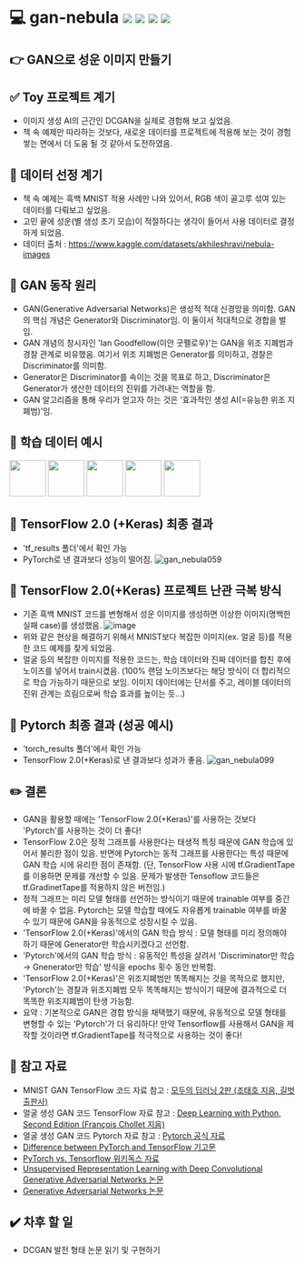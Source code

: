 # 💻 gan-nebula <img src="https://img.shields.io/badge/Python-3776AB?style=flat-square&logo=Python&logoColor=white"/> <img src="https://img.shields.io/badge/TensorFlow-FF6F00?style=flat-square&logo=TensorFlow&logoColor=white"/> <img src="https://img.shields.io/badge/Keras-D00000?style=flat-square&logo=Keras&logoColor=white"/> <img src="https://img.shields.io/badge/PyTorch-EE4C2C?style=flat-square&logo=PyTorch&logoColor=white"/> 
## 👉 GAN으로 성운 이미지 만들기
## ✅ Toy 프로젝트 계기
* 이미지 생성 AI의 근간인 DCGAN을 실제로 경험해 보고 싶었음.
* 책 속 예제만 따라하는 것보다, 새로운 데이터를 프로젝트에 적용해 보는 것이 경험 쌓는 면에서 더 도움 될 것 같아서 도전하였음. 

## 📌 데이터 선정 계기
* 책 속 예제는 흑백 MNIST 적용 사례만 나와 있어서, RGB 색이 골고루 섞여 있는 데이터를 다뤄보고 싶었음.
* 고민 끝에 성운(별 생성 초기 모습)이 적절하다는 생각이 들어서 사용 데이터로 결정하게 되었음.
* 데이터 출처 : https://www.kaggle.com/datasets/akhileshravi/nebula-images

## 🔧 GAN 동작 원리
* GAN(Generative Adversarial Networks)은 생성적 적대 신경망을 의미함. GAN의 핵심 개념은 Generator와 Discriminator임. 이 둘이서 적대적으로 경합을 벌임.
* GAN 개념의 창시자인 'Ian Goodfellow(이안 굿펠로우)'는 GAN을 위조 지폐범과 경찰 관계로 비유했음. 여기서 위조 지폐범은 Generator를 의미하고, 경찰은 Discriminator를 의미함.
* Generator은 Discriminator를 속이는 것을 목표로 하고, Discriminator은 Generator가 생산한 데이터의 진위를 가려내는 역할을 함.
* GAN 알고리즘을 통해 우리가 얻고자 하는 것은 '효과적인 생성 AI(=유능한 위조 지폐범)'임. 

## 🔸 학습 데이터 예시
<img src="https://github.com/MOONisYOUNG/GAN_Nebula/assets/87643414/56d3434b-f47c-41d2-ba18-1146daa12b64" width="64" height="64"/>
<img src="https://github.com/MOONisYOUNG/GAN_Nebula/assets/87643414/f015191a-fb3f-42b9-9b6b-aeda9525f449" width="64" height="64"/>
<img src="https://github.com/MOONisYOUNG/GAN_Nebula/assets/87643414/61c89029-995b-4185-80ad-fc7dcb63fb03" width="64" height="64"/>
<img src="https://github.com/MOONisYOUNG/GAN_Nebula/assets/87643414/1f269050-c399-439c-a37d-989f909dfa70" width="64" height="64"/>
<img src="https://github.com/MOONisYOUNG/GAN_Nebula/assets/87643414/013a1d2f-3748-4223-bcaf-5a459fd883f0" width="64" height="64"/>

## 🔹 TensorFlow 2.0 (+Keras) 최종 결과
* 'tf_results 폴더'에서 확인 가능
* PyTorch로 낸 결과보다 성능이 떨어짐.
![gan_nebula059](https://github.com/MOONisYOUNG/GAN_Nebula/assets/87643414/d5b99c89-b42e-42bb-abcd-e404a8c27c1f)

## 🙈 TensorFlow 2.0(+Keras) 프로젝트 난관 극복 방식
* 기존 흑백 MNIST 코드를 변형해서 성운 이미지를 생성하면 이상한 이미지(명백한 실패 case)를 생성했음.
![image](https://github.com/MOONisYOUNG/GAN_Nebula/assets/87643414/b7518747-96ca-4a4d-a12c-8b7f0190919e)
* 위와 같은 현상을 해결하기 위해서 MNIST보다 복잡한 이미지(ex. 얼굴 등)를 적용한 코드 예제를 찾게 되었음.
* 얼굴 등의 복잡한 이미지를 적용한 코드는, 학습 데이터와 진짜 데이터를 합친 후에 노이즈를 넣어서 train시켰음. (100% 랜덤 노이즈보다는 해당 방식이 더 합리적으로 학습 가능하기 때문으로 보임. 이미지 데이터에는 단서를 주고, 레이블 데이터의 진위 관계는 흐림으로써 학습 효과를 높이는 듯...)

## 🔹 Pytorch 최종 결과 (성공 예시)
* 'torch_results 폴더'에서 확인 가능
* TensorFlow 2.0(+Keras)로 낸 결과보다 성과가 좋음.
![gan_nebula099](https://github.com/MOONisYOUNG/GAN_Nebula/assets/87643414/dcd5e63c-1f19-471a-b18c-1b3560ffa6f8)

## ✏️ 결론
* GAN을 활용할 때에는 'TensorFlow 2.0(+Keras)'를 사용하는 것보다 'Pytorch'를 사용하는 것이 더 좋다!
* TensorFlow 2.0은 정적 그래프를 사용한다는 태생적 특징 때문에 GAN 학습에 있어서 불리한 점이 있음. 반면에 Pytorch는 동적 그래프를 사용한다는 특성 때문에 GAN 학습 시에 유리한 점이 존재함. (단, TensorFlow 사용 시에 tf.GradientTape를 이용하면 문제를 개선할 수 있음. 문제가 발생한 Tensoflow 코드들은 tf.GradinetTape를 적용하지 않은 버전임.)
* 정적 그래프는 미리 모델 형태를 선언하는 방식이기 때문에 trainable 여부를 중간에 바꿀 수 없음. Pytorch는 모델 학습할 때에도 자유롭게 trainable 여부를 바꿀 수 있기 때문에 GAN을 유동적으로 성장시킬 수 있음.
* 'TensorFlow 2.0(+Keras)'에서의 GAN 학습 방식 : 모델 형태를 미리 정의해야 하기 때문에 Generator만 학습시키겠다고 선언함.
* 'Pytorch'에서의 GAN 학습 방식 : 유동적인 특성을 살려서 'Discriminator만 학습 → Gnenerator만 학습' 방식을 epochs 횟수 동안 반복함.
* 'TensorFlow 2.0(+Keras)'은 위조지폐범만 똑똑해지는 것을 목적으로 했지만, 'Pytorch'는 경찰과 위조지폐범 모두 똑똑해지는 방식이기 때문에 결과적으로 더 똑똑한 위조지폐범이 탄생 가능함.
* 요약 : 기본적으로 GAN은 경합 방식을 채택했기 때문에, 유동적으로 모델 형태를 변형할 수 있는 'Pytorch'가 더 유리하다! 만약 Tensorflow를 사용해서 GAN을 제작할 것이라면 tf.GradientTape를 적극적으로 사용하는 것이 좋다!


## 🧷 참고 자료
* MNIST GAN TensorFlow 코드 자료 참고 : [모두의 딥러닝 2판 (조태호 지음, 길벗 출판사)](https://github.com/gilbutITbook/080228/blob/master/deeplearning/run_project/20_GAN.ipynb) 
* 얼굴 생성 GAN 코드 TensorFlow 자료 참고 : [Deep Learning with Python, Second Edition (François Chollet 지음)](https://github.com/fchollet/deep-learning-with-python-notebooks/blob/master/chapter08_intro-to-dl-for-computer-vision.ipynb)
* 얼굴 생성 GAN 코드 Pytorch 자료 참고 : [Pytorch 공식 자료](https://tutorials.pytorch.kr/beginner/dcgan_faces_tutorial.html)
* [Difference between PyTorch and TensorFlow 기고문](https://www.geeksforgeeks.org/difference-between-pytorch-and-tensorflow/)
* [PyTorch vs. Tensorflow 위키독스 자료](https://wikidocs.net/156950)
* [Unsupervised Representation Learning with Deep Convolutional Generative Adversarial Networks 논문](https://arxiv.org/abs/1511.06434)
* [Generative Adversarial Networks 논문](https://arxiv.org/abs/1406.2661)


## ✔️ 차후 할 일
* DCGAN 발전 형태 논문 읽기 및 구현하기
